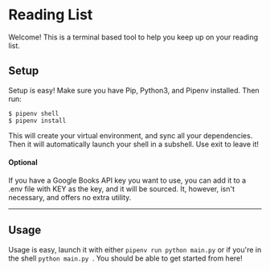 # Reading List
Welcome! This is a terminal based tool to help you keep up on your reading list.
## Setup
Setup is easy! Make sure you have Pip, Python3, and Pipenv installed. Then run:

```shell script
$ pipenv shell
$ pipenv install
```

This will create your virtual environment, and sync all your dependencies. Then it will automatically launch your shell in a subshell. Use exit to leave it! 
#### Optional
If you have a Google Books API key you want to use, you can add it to a .env file with KEY as the key, and it will be sourced. It, however, isn't necessary, and offers no extra utility.
___
## Usage
Usage is easy, launch it with either `pipenv run python main.py` or if you're in the shell `python main.py `. You should be able to get started from here! 
